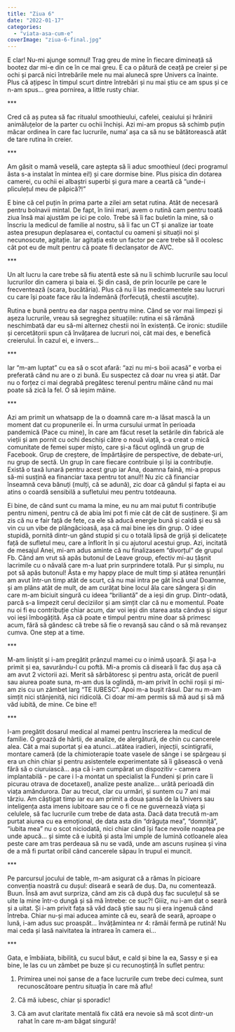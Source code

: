 ```yaml
---
title: "Ziua 6"
date: "2022-01-17"
categories: 
  - "viata-asa-cum-e"
coverImage: "ziua-6-final.jpg"
---
```


E clar! Nu-mi ajunge somnul! Trag greu de mine în fiecare dimineață să bootez dar mi-e din ce în ce mai greu. E ca o pătură de ceață pe creier și pe ochi și parcă nici întrebările mele nu mai alunecă spre Univers ca înainte. Plus că ațipesc în timpul scurt dintre întrebări și nu mai știu ce am spus și ce n-am spus... grea pornirea, a little rusty chiar.

\*\*\*

Cred că aș putea să fac ritualul smoothieului, cafelei, ceaiului și hrănirii animăluțelor de la parter cu ochii închiși. Azi mi-am propus să schimb puțin măcar ordinea în care fac lucrurile, numa’ așa ca să nu se bătătorească atât de tare rutina în creier.

\*\*\*

Am găsit o mamă veselă, care aștepta să îi aduc smoothieul (deci programul ăsta s-a instalat în mintea ei!) și care dormise bine. Plus pisica din dotarea camerei, cu ochii ei albaștri superbi și gura mare a ceartă că “unde-i pliculețul meu de păpică?!”

E bine că cel puțin în prima parte a zilei am setat rutina. Atât de necesară pentru bolnavii mintal. De fapt, în linii mari, avem o rutină cam pentru toată ziua însă mai ajustăm pe ici pe colo. Trebe să îi fac buletin la mine, să o înscriu la medicul de familie al nostru, să îi fac un CT și analize iar toate astea presupun deplasarea ei, contactul cu oameni și situații noi și necunoscute, agitație. Iar agitația este un factor pe care trebe să îl ocolesc cât pot eu de mult pentru că poate fi declanșator de AVC.

\*\*\*

Un alt lucru la care trebe să fiu atentă este să nu îi schimb lucrurile sau locul lucrurilor din camera și baia ei. Și din casă, de prin locurile pe care le frecventează (scara, bucătăria). Plus că nu îi las medicamentele sau lucruri cu care își poate face rău la îndemână (forfecuță, chestii ascuțite).

Rutina e bună pentru ea dar nașpa pentru mine. Când se vor mai limpezi și așeza lucrurile, vreau să segreghez situațiile: rutina ei să rămână neschimbată dar eu să-mi alternez chestii noi în existență. Ce ironic: studiile și cercetătorii spun că învățarea de lucruri noi, cât mai des, e benefică creierului. În cazul ei, e invers…

\*\*\*

Iar “m-am luptat” cu ea să o scot afară: “azi nu mi-s boii acasă” e vorba ei preferată când nu are o zi bună. Eu suspectez că doar nu vrea și atât. Dar nu o forțez ci mai degrabă pregătesc terenul pentru mâine când nu mai poate să zică la fel. O să ieșim mâine.

\*\*\*

Azi am primit un whatsapp de la o doamnă care m-a lăsat mască la un moment dat cu propunerile ei. În urma cursului urmat în perioada pandemică (Pace cu mine), în care am făcut reset la setările din fabrică ale vieții și am pornit cu ochi deschiși către o nouă viață, s-a creat o mică comunitate de femei super mișto, care și-a făcut oglindă un grup de Facebook. Grup de creștere, de împărtășire de perspective, de debate-uri, nu grup de sectă. Un grup în care fiecare contribuie și își ia contribuție. Există o taxă lunară pentru acest grup iar Ana, doamna faină, mi-a propus să-mi susțină ea financiar taxa pentru tot anul!! Nu zic că financiar înseamnă ceva bănuți (mulți, că se adună), zic doar că gândul și fapta ei au atins o coardă sensibilă a sufletului meu pentru totdeauna.

Ei bine, de când sunt cu mama la mine, eu nu am mai putut fi contribuție pentru nimeni, pentru că de abia îmi pot fi mie cât de cât de susținere. Și am zis că nu e fair față de fete, ca ele să aducă energie bună și caldă și eu să vin cu un vibe de plângăcioasă, așa că mai bine ies din grup. O idee stupidă, pornită dintr-un gând stupid și cu o totală lipsă de grijă și delicatețe față de sufletul meu, care a înflorit în și cu ajutorul acestui grup. Azi, incitată de mesajul Anei, mi-am adus aminte că nu finalizasem “divorțul” de grupul Fb. Când am vrut să apăs butonul de Leave group, efectiv mi-au țâșnit lacrimile cu o năvală care m-a luat prin surprindere totală. Pur și simplu, nu pot să apăs butonul! Ăsta e my happy place de mult timp și atâtea renunțări am avut într-un timp atât de scurt, că nu mai intra pe gât încă una! Doamne, și am plâns atât de mult, de am curățat bine locul ăla care sângera și din care m-am biciuit singură cu ideea “briliantă” de a ieși din grup. Dintr-odată, parcă s-a limpezit cerul deciziilor și am simțit clar că nu e momentul. Poate nu oi fi eu contribuție chiar acum, dar voi ieși din starea asta cândva și sigur voi ieși îmbogățită. Așa că poate e timpul pentru mine doar să primesc acum, fără să gândesc că trebe să fie o revanșă sau când o să mă revanșez cumva. One step at a time.

\*\*\*

M-am liniștit și i-am pregătit prânzul mamei cu o inimă ușoară. Și așa l-a primit și ea, savurându-l cu poftă. Mi-a promis că diseară îi fac duș așa că am avut 2 victorii azi. Merit să sărbătoresc și pentru asta, oricât de pueril sau aiurea poate suna, m-am dus la oglindă, m-am privit în ochii roșii și mi-am zis cu un zâmbet larg “TE IUBESC”. Apoi m-a bușit râsul. Dar nu m-am simțit nici stânjenită, nici ridicolă. Ci doar mi-am permis să mă aud și să mă văd iubită, de mine. Ce bine e!!

\*\*\*

I-am pregătit dosarul medical al mamei pentru înscrierea la medicul de familie. O groază de hârtii, de analize, de alergătură, de chin cu cancerele alea. Cât a mai suportat și ea atunci…atâtea iradieri, injecții, scintigrafii, montare cameră (de la chimioterapie toate vasele de sânge i se spărgeau și era un chin chiar și pentru asistentele experimentate să îi găsească o venă fără să o ciuruiască… așa că i-am cumpărat un dispozitiv - camera implantabilă - pe care i l-a montat un specialist la Fundeni și prin care îi picurau otrava de docetaxel), analize peste analize… urâtă perioadă din viața amândurora. Dar au trecut, clar cu urmări, și suntem cu 7 ani mai târziu. Am câștigat timp iar eu am primit a doua șansă de la Univers sau inteligența asta imens iubitoare sau ce o fi ce ne guvernează viața și celulele, să fac lucrurile cum trebe de data asta. Dacă data trecută m-am purtat aiurea cu ea emoțional, de data asta din “drăguța mea”, “domniță”, “iubita mea” nu o scot niciodată, nici chiar când își face nevoile noaptea pe unde apucă… și simte că e iubită și asta îmi umple de lumină cotloanele alea peste care am tras perdeaua să nu se vadă, unde am ascuns rușinea și vina de a mă fi purtat oribil când cancerele săpau în trupul ei muncit.

\*\*\*

Pe parcursul jocului de table, m-am asigurat că a rămas în picioare convenția noastră cu dușul: diseară e seară de duș. Da, nu comentează. Buun. Însă am avut surpriza, când am zis că după duș fac suculețul să se uite la mine într-o dungă și să mă întrebe: ce suc?! Giiiz, nu i-am dat o seară și a uitat. Și i-am privit fața să văd dacă știe sau nu și era ingenuă când întreba. Chiar nu-și mai aducea aminte că eu, seară de seară, aproape o lună, i-am adus suc proaspăt… învățămintea nr 4: rămâi fermă pe rutină! Nu mai ceda și lasă naivitatea la intrarea în camera ei…

\*\*\*

Gata, e îmbăiata, bibilită, cu sucul băut, e cald și bine la ea, Sassy e și ea bine, le las cu un zâmbet pe buze și cu recunoștință în suflet pentru:

1. Primirea unei noi șanse de a face lucrurile cum trebe deci culmea, sunt recunoscătoare pentru situația în care mă aflu!

3. Că mă iubesc, chiar și sporadic!

5. Că am avut claritate mentală fix câtă era nevoie să mă scot dintr-un rahat în care m-am băgat singură!
